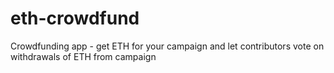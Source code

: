 # eth-crowdfund
Crowdfunding app - get ETH for your campaign and let contributors vote on withdrawals of ETH from campaign
